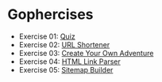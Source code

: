 # Gophercises

* Exercise 01: [Quiz](./quiz)
* Exercise 02: [URL Shortener](./url-shortener)
* Exercise 03: [Create Your Own Adventure](./cyoa)
* Exercise 04: [HTML Link Parser](./html-link-parser)
* Exercise 05: [Sitemap Builder](./sitemap)